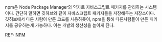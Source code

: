 npm은 Node Package Manager의 약자로 자바스크립트 패키지를 관리하는 시스템이다. 간단히 말하면 깃허브와 같이 자바스크립트 패키지들을 저장해두는 저장소이다. 깃허브에서 다른 사람이 만든 코드를 사용하듯이, npm을 통해 다른사람들이 만든 패키지를 공유하는게 가능하다. 이는 개발의 생산성을 높이게 된다.

REF: [NPM](https://www.npmjs.com/)
